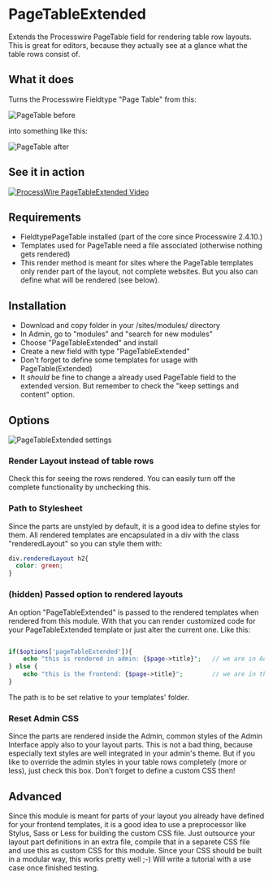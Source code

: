 PageTableExtended
=================

Extends the Processwire PageTable field for rendering table row layouts. This is great for editors, because they actually see at a glance what the table rows consist of.

What it does
------------

Turns the Processwire Fieldtype "Page Table" from this:

![PageTable before](http://siebennull.com/github/git1.jpg)

into something like this:

![PageTable after](http://siebennull.com/github/git2.jpg)

## See it in action

[![ProcessWire PageTableExtended Video](http://img.youtube.com/vi/F4WRPwJFV0g/0.jpg)](http://www.youtube.com/watch?v=F4WRPwJFV0g)


## Requirements

* FieldtypePageTable installed (part of the core since Processwire 2.4.10.)
* Templates used for PageTable need a file associated (otherwise nothing gets rendered)
* This render method is meant for sites where the PageTable templates only render part of the layout, not complete websites. But you also can define what will be rendered (see below).

## Installation

* Download and copy folder in your /sites/modules/ directory
* In Admin, go to "modules" and "search for new modules"
* Choose "PageTableExtended" and install
* Create a new field with type "PageTableExtended"
* Don't forget to define some templates for usage with PageTable(Extended)
* It _should_ be fine to change a already used PageTable field to the extended version. But remember to check the "keep settings and content" option.

## Options

![PageTableExtended settings](http://siebennull.com/github/git3.jpg)

### Render Layout instead of table rows

Check this for seeing the rows rendered. You can easily turn off the complete functionality by unchecking this.

### Path to Stylesheet

Since the parts are unstyled by default, it is a good idea to define styles for them. All rendered templates are encapsulated in a div with the class "renderedLayout" so you can style them with:

```CSS
div.renderedLayout h2{
  color: green;
}
```
### (hidden) Passed option to rendered layouts

An option "PageTableExtended" is passed to the rendered templates when rendered from this module. With that you can render customized code for your PageTableExtended template or just alter the current one. Like this:

```PHP

if($options['pageTableExtended']){
	echo "this is rendered in admin: {$page->title}"; 	// we are in Admin section
} else {
	echo "this is the frontend: {$page->title}"; 		// we are in the frontend
}
```

The path is to be set relative to your templates' folder.

### Reset Admin CSS

Since the parts are rendered inside the Admin, common styles of the Admin Interface apply also to your layout parts. This is not a bad thing, because especially text styles are well integrated in your admin's theme. But if you like to override the admin styles in your table rows completely (more or less), just check this box. Don't forget to define a custom CSS then!

## Advanced

Since this module is meant for parts of your layout you already have defined for your frontend templates, it is a good idea to use a preprocessor like Stylus, Sass or Less for building the custom CSS file. Just outsource your layout part definitions in an extra file, compile that in a separete CSS file and use this as custom CSS for this module. Since your CSS should be built in a modular way, this works pretty well ;-) Will write a tutorial with a use case once finished testing.




